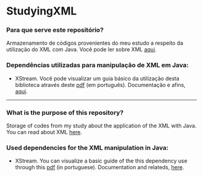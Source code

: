 # StudyingXML

### Para que serve este repositório?
Armazenamento de códigos provenientes do meu estudo a respeito da utilização do XML com Java. Você pode ler sobre XML [aqui](https://www.w3.org/standards/xml/core).

### Dependências utilizadas para manipulação de XML em Java:
* XStream. Você pode visualizar um guia básico da utilização desta biblioteca através deste [pdf](http://www.univale.com.br/unisite/mundo-j/artigos/17xstream.pdf) (em português).  Documentação e afins, [aqui](https://x-stream.github.io).




---

### What is the purpose of this repository?
Storage of codes from my study about the application of the XML with Java. You can read about XML [here](https://www.w3.org/standards/xml/core).

### Used dependencies for the XML manipulation in Java:
* XStream. You can visualize a basic guide of the this dependency use through this [pdf](http://www.univale.com.br/unisite/mundo-j/artigos/17xstream.pdf) (in portuguese).  Documentation and relateds, [here](https://x-stream.github.io).
